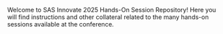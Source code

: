 Welcome to SAS Innovate 2025 Hands-On Session Repository! Here you will find instructions and other collateral related to the many hands-on sessions available at the conference.
